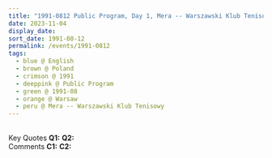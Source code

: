 ```yaml
---
title: "1991-0812 Public Program, Day 1, Mera -- Warszawski Klub Tenisowy, Warsaw, Poland"
date: 2023-11-04
display_date: 
sort_date: 1991-08-12
permalink: /events/1991-0812
tags:
  - blue @ English
  - brown @ Poland
  - crimson @ 1991
  - deeppink @ Public Program
  - green @ 1991-08
  - orange @ Warsaw
  - peru @ Mera -- Warszawski Klub Tenisowy
---
```


<br>

<wave-list>
  <list-title color="DarkSeaGreen" width="55">Key Quotes</list-title>
  <list-item color="BlanchedAlmond" width="280"><b>Q1:</b> <i></i></list-item>
  <list-item color="Lavender" width="280"><b>Q2:</b> <i></i></list-item>
</wave-list>

<br>

<wave-list>
  <list-title color="DarkSeaGreen" width="55">Comments</list-title>
  <list-item color="BlanchedAlmond" width="280"><b>C1:</b> <i></i></list-item>
  <list-item color="Lavender" width="280"><b>C2:</b> <i></i></list-item>
</wave-list>